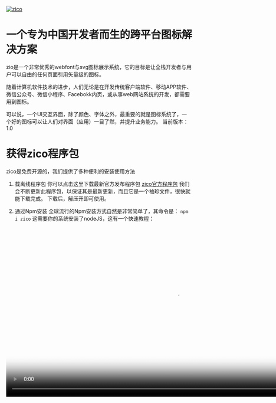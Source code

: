 [![zico](https://raw.githubusercontent.com/zoomla/zico/master/lib/logo512x512.png "一个专为中国开发者而生的跨平台图标解决方案-Powered by zoomla!逐浪CMS团队")](http://ico.z01.com "一个专为中国开发者而生的跨平台图标解决方案")

# 一个专为中国开发者而生的跨平台图标解决方案

zio是一个非常优秀的webfont与svg图标展示系统，它的目标是让全栈开发者与用户可以自由的任何页面引用矢量级的图标。

随着计算机软件技术的进步，人们无论是在开发传统客户端软件、移动APP软件、微信公众号、微信小程序、Facebokk内页，或从事web网站系统的开发，都需要用到图标。

可以说，一个UI交互界面，除了颜色、字体之外，最重要的就是图标系统了，一个好的图标可以让人们对界面（应用）一目了然，并提升业务能力。
当前版本：1.0


# 获得zico程序包
zico是免费开源的，我们提供了多种便利的安装使用方法
1. 载离线程序包
你可以点击这里下载最新官方发布程序包
[zico官方程序包](http://ico.z01.com/zio.zip "zio官方程序包")
我们会不断更新此程序包，以保证其是最新更新，而且它是一个袖珍文件，很快就能下载完成。
下载后，解压开即可使用。

2. 通过Npm安装
全球流行的Npm安装方式自然是非常简单了，其命令是：
`npm i zico`
这需要你的系统安装了nodeJS，这有一个快速教程：
<video src="http://ico.z01.com/UploadFiles/gtizio.mp4" poster="http://ico.z01.com/Template/zicon/style/Images/logo512x512.png" controls="controls" width="920"> 
  
3. 通过Github安装
我们还在全球最大的源码开放平台Github上发布,zio源码仓库的访问地址是
[https://github.com/zoomla/zico](https://github.com/zoomla/zico "https://github.com/zoomla/zico")

4. CDN引用
如果你不想下载和安装，也可以直接CDN引用，只要在网页和应用中中置入zico的CDN源地址即可，其URL请求源为：
`http://ico.z01.com/zico.min.css`
这个网址同时支持SSL，你也可以采用
`https://ico.z01.com/zico.min.css`
以及自便应模式
`//code.z01.com/zico.min.css`
都是合法的。

# 引用文件
由于zio可以在多种场合（如网页开发、app、小程序、客户端、传统设计）中引用，所以不同的软件引用方法各不相同，这里仅以在网页上引用为例，其引用规范为：
`<link rel="stylesheet" href="css/zico.min.css" >`
注意上面文件的路径真实可在，其完整源码结构应该如下图所示：
css/
fonts/

# 在任何你要引用图标的web(移动页面)应用图标 
推荐的引用方法是：
`<i class="zi zi_music"></i>`

当然，你也可以使用其它任意你想要的用的标签，如：
`<span class="zi zi_music"></span>`
`<div class="zi zi_music"></div>`
`<p class="zi zi_music"></p>`
`<a href="#" class="zi zi_music"></a>`
上面的方法都是完全适用，而且同样可以输出结果的，是不是很方便^_^

如果你是一个高级web开发者，熟悉Emmet语法，还可以直接用简写的方式，即
`.zi.zi_music`
形式展开，就能完成快速的应用zico图标。
如下图所示：
![](/uploadfiles/180531.gif)

接下来，我们将引导讲解一系列深度的应用技巧，其中包括：
1. 在微信开发中引用zico
2. 美化zico
3. 赋予zio动作
4. 一些优秀的应用技巧




# 轮子
前辈们说，不要重复制造轮子。
问题是：如果从来没有轮子呢？

那个在半夜三分抠着脚用着外文工具的抠脚大汉，很能成就一个复兴强国的开发重任-当然我们身边更多的是勤奋的中国开发者。

# 弥补缺位的文化
中国文化大国，以CJK为代表东方文化，有着其独特的文明与传承体系，然而，目前网上没有一个完全以中国人出发、中国人设计、或为中国人设计的web图标应用集（即使是阿里的ICO系统也是零碎的设计师作品集合），无法实现Npm引用，基于SVG的JS输出解决方案也没有。
所以，致力于中国基础软件研发的[Zoomla!逐浪软件](http://www.z01.com/corp "Zoomla!逐浪软件")团队着力开发了这一系统。

# 中国的元素
纯粹引用外国的，造成很多缺位。
比如八仙桌，方桌。
比如馒头、碗
比如长城，公安局，全都没有。
> 既拥抱国际、又体现东方之美我们的定位就是开发一个既拥抱国际、又体现东方之美的ICON图标集。
用程序员的思路、服务于程序和全栈，甚至是普通的公文写作、AI设计、图形描绘也能用上这一套工具，所以我们有了CSS引用、JS输出、桌面引用三套方法。



习近平主席说：一个国家和民族，不能总用别人的昨天来装扮自己的明天。
一个强盛的民族，应该有自己的图标集和开发工具。

# 特色图标
zico图标系统还加簇了中国五百强，包括美的、格力、小米。
我们认为中国的知名企业能够担当起这一份殊荣，以后WEB开发者们在引用知名企业图标时，可以借助zico方便的引用。
（否则靠外国图标靠，是不可能支持包括京东、中国银行、格力、小米这些企业图标的）。
系统同步支持拼音检索、拼简首字母检索、汉字检索、英语检索。


zico基于逐浪图标的元素，力求改变这一目标！
中国技术不能受制于人，文化也同样不应受制于人。

# 五大特色

我们的图标集特色：
1、覆盖主流图标集
2、有中国元素
3、更好的使用
4、中国服务器引用更快
5、免费开放


# 对比表格
你一定关心zico图标系统有何不同，这里我们罗列了一些我们与同类产品的对比。
![](http://ico.z01.com/uploadfiles/image/10.jpg)


# 效率对比
我们以微软公司Visual Studio软件为例，来对比两种输入状态的效率，zico在这方面遥遥领先：
![](http://ico.z01.com/uploadfiles/image/10.gif)


# 与华文领域排名第一的Zoomla!逐浪CMS结合使用
作为web全栈图标引用工具，与CMS结合开发是首要之义。

Zoomla!逐浪CMS是一款基于dotNET技术构建的高端CMS，也是目前华文领域alexa排名第一的web建站产品，不同于国内一众CMS只满足于生产“垃圾流量网站”，逐浪软件产品定位于服务企业级产品，集成电商、APP、微信、OA、办公流、在线组卷等功能，并且是免费开放的。
得益于微软平台黑科技，Zoomla!逐浪CMS的性能也是强大的，其TB级SQL SERVER数据库，是与纽约证券交易所同级别的应用。
逐浪CMS官网：[www.z01.com](http://www.z01.com "www.z01.com")
点击就能免费下载这款功能强大、完全免费的CMS产品，用于构建您的WEB、移动、全栈应用。

# 引用逐浪CMS标签
部署好Zoomla!逐浪CMS后，您只要引用
`{Z L:Boot4()/ }`
标签，就能在模板中输出zico文件。



其引用如下图：
![](http://ico.z01.com/uploadfiles/image/05.jpg)


在模板中，只要放入标签，如下图：
![](http://ico.z01.com/uploadfiles/image/06.jpg)


即能在浏览器引用逐浪CMS内置的zico图标，如下：
![](http://ico.z01.com/uploadfiles/image/07.jpg)


其头代码结构：
```html

<!DOCTYPE html>
<html lang="zh-cn">
<head>
<meta charset="utf-8">
<meta name="msapplication-TileColor" content="#1A0066"/>
<meta name="msapplication-TileImage" content="/images/win8_symbol_140x140.png"/>
<title>逐浪CMS_首页</title>
<meta name="Keywords" content="META关键字">
<meta name="Description" content="META网页描述">
<meta http-equiv="X-UA-Compatible" content="IE=edge">
<meta name="viewport" content="width=device-width, initial-scale=1.0">
<meta name="renderer" content="webkit|ie-comp|ie-stand">
<link href="/dist/css/bootstrap4.min.css" rel="stylesheet"/>
<link href="/dist/css/zico.min.css" rel="stylesheet"/>
<script src="/JS/jquery.min.js" ></script>
<script src="/dist/js/popper.min.js"></script>
<script src="/dist/js/bootstrap4.min.js"></script>

```


每一个Zoomla!逐浪CMS都会集成当时最新的zico源码，值得体验。


真正开放，Github、Npm同步开发，展现中国人的的创造力和产生能力！


# 捐赠支持
欢迎给我们捐赠，我们珍重并感谢您的回报。

![](http://ico.z01.com/UploadFiles/Image/pay.png)

请用微信扫上方赞助码给予我们支持！
如果你需要进一步的联络以及商业赞助，欢迎点此[联系我们](http://ico.z01.com/Item/1402.aspx "联系我们")

# 捐赠回报
由于zico是开源项目，我们本身没有收益，但我们真诚渴望您的支持，对于赞助者：
1、提供我们站群资源的链接SEO支持。
2、提供专业的项目管理咨询
3、提供一定的技术指导
4、可于社区公开捐赠名单，以兹表扬。
5、对于企业级大额捐赠，开具发票，并提供超额的商业回报。


# 鸣谢名单（排名不分先后|且不保证为最新披露）
我要买房网&福居百汇（中国威海）孙总 [www.5yaomaifang.com](http://www.5yaomaifang.com "www.5yaomaifang.com")
